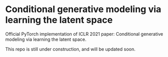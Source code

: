 # Conditional generative modeling via learning the latent space
Official PyTorch implementation of ICLR 2021 paper: Conditional generative modeling via learning the latent space.

This repo is still under construction, and will be updated soon.

